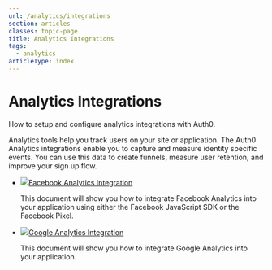 ```yaml
---
url: /analytics/integrations
section: articles
classes: topic-page
title: Analytics Integrations
tags:
  - analytics
articleType: index
---
```


<div class="topic-page-header">
  <div data-name="example" class="topic-page-badge"></div>
  <h1>Analytics Integrations</h1>
  <p>
    How to setup and configure analytics integrations with Auth0.
  </p>
</div>

Analytics tools help you track users on your site or application. The Auth0 Analytics integrations enable you to capture and measure identity specific events. You can use this data to create funnels, measure user retention, and improve your sign up flow.

<ul class="topic-links">
  <li>
    <img class="icon-logo" src="/img/icons/facebook.svg" /><a href="/analytics/integrations/facebook-analytics">Facebook Analytics Integration</a>
    <p>
      This document will show you how to integrate Facebook Analytics into your application using either the Facebook JavaScript SDK or the Facebook Pixel.
    </p>
  </li>
  <li>
    <img class="icon-logo" src="/img/icons/google.svg" /><a href="/analytics/integrations/google-analytics">Google Analytics Integration</a>
    <p>
      This document will show you how to integrate Google Analytics into your application.
    </p>
  </li>
</ul>

